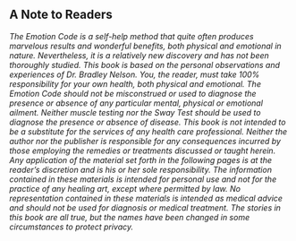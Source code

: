 ## A Note to Readers

*The Emotion Code is a self-help method that quite often produces marvelous results and wonderful benefits, both physical and emotional in nature. Nevertheless, it is a relatively new discovery and has not been thoroughly studied.*
*This book is based on the personal observations and experiences of Dr. Bradley Nelson. You, the reader, must take 100% responsibility for your own health, both physical and emotional. The Emotion Code should not be misconstrued or used to diagnose the presence or absence of any particular mental, physical or emotional ailment. Neither muscle testing nor the Sway Test should be used to diagnose the presence or absence of disease.*
*This book is not intended to be a substitute for the services of any health care professional. Neither the author nor the publisher is responsible for any consequences incurred by those employing the remedies or treatments discussed or taught herein. Any application of the material set forth in the following pages is at the reader’s discretion and is his or her sole responsibility. The information contained in these materials is intended for personal use and not for the practice of any healing art, except where permitted by law. No representation contained in these materials is intended as medical advice and should not be used for diagnosis or medical treatment.*
*The stories in this book are all true, but the names have been changed in some circumstances to protect privacy.*